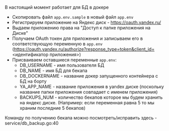 В настоящий момент работает для БД в докере
- Скопировать файл `app.env.sample` в новый файл `app.env`
- Регистрируем приложение на Яндекс диск - https://oauth.yandex.ru/
- Выдаем приложению права на "Доступ к папке приложения на Диске"
- Получаем OAuth токен для приложения и записываем его в соответствующую переменную в `app.env`
(https://oauth.yandex.ru/authorize?response_type=token&client_id=<идентификатор приложения>)
- Присваиваем оставшиеся переменные `app.env`:
    - DB_USERNAME - имя пользователя БД
    - DB_NAME - имя БД для бекапа
    - DB_DOCKERNAME - название докер запущенного контейнера с БД на борту
    - YA_APP_NAME - название приложения в yandex диске (поскольку название папки приложения совпадает с именем приложения)
    - BACKUPS_NUM - количество бекапов которое мы будем хранить на яндекс диске. (Например: если переменная равна 5 то мы храним последние 5 бекапов)

Команду по получению бекапа можно посмотреть/исправить здесь - service/db_backup.go:40 